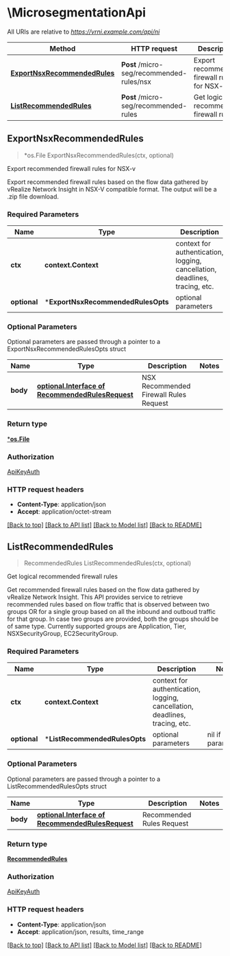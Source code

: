 # \MicrosegmentationApi

All URIs are relative to *https://vrni.example.com/api/ni*

Method | HTTP request | Description
------------- | ------------- | -------------
[**ExportNsxRecommendedRules**](MicrosegmentationApi.md#ExportNsxRecommendedRules) | **Post** /micro-seg/recommended-rules/nsx | Export recommended firewall rules for NSX-v
[**ListRecommendedRules**](MicrosegmentationApi.md#ListRecommendedRules) | **Post** /micro-seg/recommended-rules | Get logical recommended firewall rules



## ExportNsxRecommendedRules

> *os.File ExportNsxRecommendedRules(ctx, optional)

Export recommended firewall rules for NSX-v

Export recommended firewall rules based on the flow data gathered by vRealize Network Insight in NSX-V compatible format. The output will be a .zip file download.

### Required Parameters


Name | Type | Description  | Notes
------------- | ------------- | ------------- | -------------
**ctx** | **context.Context** | context for authentication, logging, cancellation, deadlines, tracing, etc.
 **optional** | ***ExportNsxRecommendedRulesOpts** | optional parameters | nil if no parameters

### Optional Parameters

Optional parameters are passed through a pointer to a ExportNsxRecommendedRulesOpts struct


Name | Type | Description  | Notes
------------- | ------------- | ------------- | -------------
 **body** | [**optional.Interface of RecommendedRulesRequest**](RecommendedRulesRequest.md)| NSX Recommended Firewall Rules Request | 

### Return type

[***os.File**](*os.File.md)

### Authorization

[ApiKeyAuth](../README.md#ApiKeyAuth)

### HTTP request headers

- **Content-Type**: application/json
- **Accept**: application/octet-stream

[[Back to top]](#) [[Back to API list]](../README.md#documentation-for-api-endpoints)
[[Back to Model list]](../README.md#documentation-for-models)
[[Back to README]](../README.md)


## ListRecommendedRules

> RecommendedRules ListRecommendedRules(ctx, optional)

Get logical recommended firewall rules

Get recommended firewall rules based on the flow data gathered by vRealize Network Insight. This API provides service to retrieve recommended rules based on flow traffic that is observed between two groups OR for a single group based on all the inbound and outboud traffic for that group. In case two groups are provided, both the groups should be of same type. Currently supported groups are Application, Tier, NSXSecurityGroup, EC2SecurityGroup.

### Required Parameters


Name | Type | Description  | Notes
------------- | ------------- | ------------- | -------------
**ctx** | **context.Context** | context for authentication, logging, cancellation, deadlines, tracing, etc.
 **optional** | ***ListRecommendedRulesOpts** | optional parameters | nil if no parameters

### Optional Parameters

Optional parameters are passed through a pointer to a ListRecommendedRulesOpts struct


Name | Type | Description  | Notes
------------- | ------------- | ------------- | -------------
 **body** | [**optional.Interface of RecommendedRulesRequest**](RecommendedRulesRequest.md)| Recommended Rules Request | 

### Return type

[**RecommendedRules**](RecommendedRules.md)

### Authorization

[ApiKeyAuth](../README.md#ApiKeyAuth)

### HTTP request headers

- **Content-Type**: application/json
- **Accept**: application/json, results, time_range

[[Back to top]](#) [[Back to API list]](../README.md#documentation-for-api-endpoints)
[[Back to Model list]](../README.md#documentation-for-models)
[[Back to README]](../README.md)

